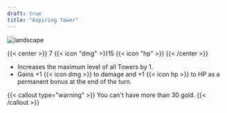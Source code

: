 ```yaml
---
draft: true
title: "Aspiring Tower"
---
```


![landscape](/images/towers/towerS_75.png)

{{< center >}}
7 {{< icon "dmg" >}}15 {{< icon "hp" >}}
{{< /center >}}

* Increases the maximum level of all Towers by 1.
* Gains +1 {{< icon dmg >}} to damage and +1 {{< icon hp >}} to HP as a permanent bonus at the end of the turn.

{{< callout type="warning" >}}
You can't have more than 30 gold.
{{< /callout >}}

